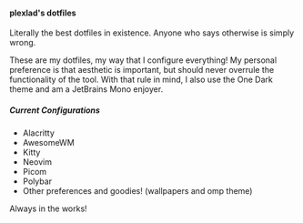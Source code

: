 #### plexlad's dotfiles

Literally the best dotfiles in existence. Anyone who says otherwise is simply wrong.

These are my dotfiles, my way that I configure everything! My personal preference is that aesthetic is important, but should never overrule the functionality of the tool. With that rule in mind, I also use the One Dark theme and am a JetBrains Mono enjoyer.

##### Current Configurations
 * Alacritty
 * AwesomeWM
 * Kitty
 * Neovim
 * Picom
 * Polybar
 * Other preferences and goodies! (wallpapers and omp theme)

Always in the works!
